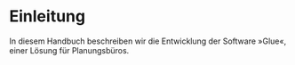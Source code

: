 # Einleitung

In diesem Handbuch beschreiben wir die Entwicklung der Software »Glue«, einer Lösung für Planungsbüros.

